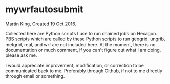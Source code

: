 # mywrfautosubmit

Martin King, Created 19 Oct 2016.

Collected here are Python scripts I use to run chained jobs on Hexagon. PBS scripts which are called by these Python scripts to run geogrid, ungrib, metgrid, real, and wrf are not included here. At the moment, there is no documentation or much comment, if you can't figure out what I am doing, please ask me.

I would appreciate improvement, modification, or correction to be communicated back to me. Preferably through Github, if not to me directly through email or something.
